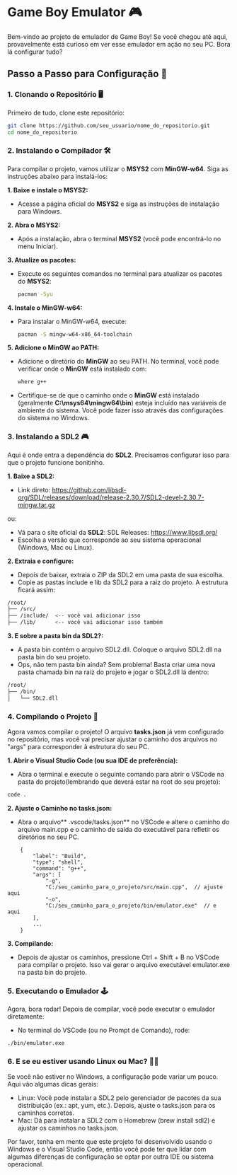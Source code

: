 # Game Boy Emulator 🎮

Bem-vindo ao projeto de emulador de Game Boy! Se você chegou até aqui, provavelmente está curioso em ver esse emulador em ação no seu PC. Bora lá configurar tudo?

## Passo a Passo para Configuração 🚀

### 1. Clonando o Repositório 🖥️

Primeiro de tudo, clone este repositório:

```bash
git clone https://github.com/seu_usuario/nome_do_repositorio.git
cd nome_do_repositorio
```
### 2. Instalando o Compilador 🛠️
Para compilar o projeto, vamos utilizar o **MSYS2** com **MinGW-w64**. Siga as instruções abaixo para instalá-los:

**1. Baixe e instale o MSYS2:**
- Acesse a página oficial do **MSYS2** e siga as instruções de instalação para Windows.

**2. Abra o MSYS2:**
- Após a instalação, abra o terminal **MSYS2** (você pode encontrá-lo no menu Iniciar).

**3. Atualize os pacotes:**
- Execute os seguintes comandos no terminal para atualizar os pacotes do **MSYS2**:

	```bash
	pacman -Syu
	```

**4. Instale o MinGW-w64:**
- Para instalar o MinGW-w64, execute:
	```bash
	pacman -S mingw-w64-x86_64-toolchain
	```

**5. Adicione o MinGW ao PATH:**
- Adicione o diretório do **MinGW** ao seu PATH. No terminal, você pode verificar onde o **MinGW** está instalado com:
	```bash
	where g++
	```
- Certifique-se de que o caminho onde o **MinGW** está instalado (geralmente **C:\msys64\mingw64\bin**) esteja incluído nas variáveis de ambiente do sistema. Você pode fazer isso através das configurações do sistema no Windows.

### 3. Instalando a SDL2 🎮
Aqui é onde entra a dependência do **SDL2**. Precisamos configurar isso para que o projeto funcione bonitinho.

**1. Baixe a SDL2:**
- Link direto:  https://github.com/libsdl-org/SDL/releases/download/release-2.30.7/SDL2-devel-2.30.7-mingw.tar.gz

ou:
- Vá para o site oficial da **SDL2**: SDL Releases: https://www.libsdl.org/
- Escolha a versão que corresponde ao seu sistema operacional (Windows, Mac ou Linux).

**2. Extraia e configure:**
- Depois de baixar, extraia o ZIP da SDL2 em uma pasta de sua escolha.
- Copie as pastas include e lib da SDL2 para a raiz do projeto. A estrutura ficará assim:
```bash
/root/
├── /src/
├── /include/  <-- você vai adicionar isso
├── /lib/      <-- você vai adicionar isso também
```

**3. E sobre a pasta bin da SDL2?:**
- A pasta bin contém o arquivo SDL2.dll. Coloque o arquivo SDL2.dll na pasta bin do seu projeto.
- Ops, não tem pasta bin ainda? Sem problema! Basta criar uma nova pasta chamada bin na raiz do projeto e jogar o SDL2.dll lá dentro:
```bash
/root/
├── /bin/
│   └── SDL2.dll
```

### 4. Compilando o Projeto 🔨
Agora vamos compilar o projeto! O arquivo **tasks.json** já vem configurado no repositório, mas você vai precisar ajustar o caminho dos arquivos no "args" para corresponder à estrutura do seu PC.

**1. Abrir o Visual Studio Code (ou sua IDE de preferência):**
- Abra o terminal e execute o seguinte comando para abrir o VSCode na pasta do projeto(lembrando que deverá estar na root do seu projeto):
```bash
code .
```

**2. Ajuste o Caminho no tasks.json:**
- Abra o arquivo** .vscode/tasks.json** no VSCode e altere o caminho do arquivo main.cpp e o caminho de saída do executável para refletir os diretórios no seu PC.
```
    {
    	"label": "Build",
    	"type": "shell",
    	"command": "g++",
    	"args": [
    		"-g",
    		"C:/seu_caminho_para_o_projeto/src/main.cpp",  // ajuste aqui
    		"-o",
    		"C:/seu_caminho_para_o_projeto/bin/emulator.exe"  // e aqui
    	],
    	...
    }
```
**3. Compilando:**
- Depois de ajustar os caminhos, pressione Ctrl + Shift + B no VSCode para compilar o projeto. Isso vai gerar o arquivo executável emulator.exe na pasta bin do projeto.

### 5. Executando o Emulador 🕹️
Agora, bora rodar! Depois de compilar, você pode executar o emulador diretamente:

- No terminal do VSCode (ou no Prompt de Comando), rode:
```bash
./bin/emulator.exe
```

### 6. E se eu estiver usando Linux ou Mac? 🐧🍏
Se você não estiver no Windows, a configuração pode variar um pouco. Aqui vão algumas dicas gerais:
- Linux: Você pode instalar a SDL2 pelo gerenciador de pacotes da sua distribuição (ex.: apt, yum, etc.). Depois, ajuste o tasks.json para os caminhos corretos.
- Mac: Dá para instalar a SDL2 com o Homebrew (brew install sdl2) e ajustar os caminhos no tasks.json.

Por favor, tenha em mente que este projeto foi desenvolvido usando o Windows e o Visual Studio Code, então você pode ter que lidar com algumas diferenças de configuração se optar por outra IDE ou sistema operacional.